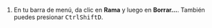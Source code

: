 1. En tu barra de menú, da clic en **Rama** y luego en **Borrar...**. También puedes presionar <kbd>Ctrl</kbd><kbd>Shift</kbd><kbd>D</kbd>.
